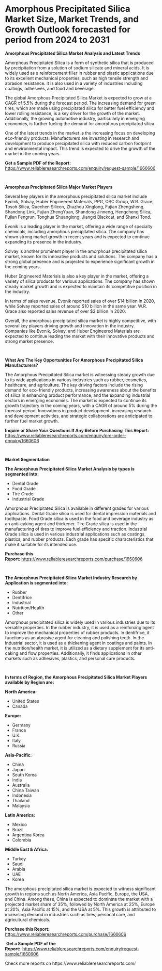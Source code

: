 <p><h1>Amorphous Precipitated Silica Market Size, Market Trends, and Growth Outlook forecasted for period from 2024 to 2031</h1></p><p><strong>Amorphous Precipitated Silica Market Analysis and Latest Trends</strong></p>
<p><p>Amorphous Precipitated Silica is a form of synthetic silica that is produced by precipitation from a solution of sodium silicate and mineral acids. It is widely used as a reinforcement filler in rubber and plastic applications due to its excellent mechanical properties, such as high tensile strength and abrasion resistance. It is also used in a variety of industries including coatings, adhesives, and food and beverage.</p><p>The global Amorphous Precipitated Silica Market is expected to grow at a CAGR of 5.5% during the forecast period. The increasing demand for green tires, which are made using precipitated silica for better fuel efficiency and lower rolling resistance, is a key driver for the growth of the market. Additionally, the growing automotive industry, particularly in emerging economies, is further fueling the demand for amorphous precipitated silica.</p><p>One of the latest trends in the market is the increasing focus on developing eco-friendly products. Manufacturers are investing in research and development to produce precipitated silica with reduced carbon footprint and environmental impact. This trend is expected to drive the growth of the market in the coming years.</p></p>
<p><strong>Get a Sample PDF of the Report:&nbsp;</strong> <a href="https://www.reliableresearchreports.com/enquiry/request-sample/1660606">https://www.reliableresearchreports.com/enquiry/request-sample/1660606</a></p>
<p>&nbsp;</p>
<p><strong>Amorphous Precipitated Silica Major Market Players</strong></p>
<p><p>Several key players in the amorphous precipitated silica market include Evonik, Solvay, Huber Engineered Materials, PPG, OSC Group, W.R. Grace, Tosoh Silica, Quechen Silicon, Zhuzhou Xinglong, Fujian Zhengsheng, Shandong Link, Fujian ZhengYuan, Shandong Jinneng, Hengcheng Silica, Fujian Fengrun, Tonghua Shuanglong, Jiangxi Blackcat, and Shanxi Tond.</p><p>Evonik is a leading player in the market, offering a wide range of specialty chemicals, including amorphous precipitated silica. The company has shown strong market growth in recent years and is expected to continue expanding its presence in the industry.</p><p>Solvay is another prominent player in the amorphous precipitated silica market, known for its innovative products and solutions. The company has a strong global presence and is projected to experience significant growth in the coming years.</p><p>Huber Engineered Materials is also a key player in the market, offering a variety of silica products for various applications. The company has shown steady market growth and is expected to maintain its competitive position in the industry.</p><p>In terms of sales revenue, Evonik reported sales of over $14 billion in 2020, while Solvay reported sales of around $10 billion in the same year. W.R. Grace also reported sales revenue of over $2 billion in 2020.</p><p>Overall, the amorphous precipitated silica market is highly competitive, with several key players driving growth and innovation in the industry. Companies like Evonik, Solvay, and Huber Engineered Materials are expected to continue leading the market with their innovative products and strong market presence.</p></p>
<p>&nbsp;</p>
<p><strong>What Are The Key Opportunities For Amorphous Precipitated Silica Manufacturers?</strong></p>
<p><p>The Amorphous Precipitated Silica market is witnessing steady growth due to its wide applications in various industries such as rubber, cosmetics, healthcare, and agriculture. The key driving factors include the rising demand for eco-friendly products, increasing awareness about the benefits of silica in enhancing product performance, and the expanding industrial sectors in emerging economies. The market is expected to continue its growth trajectory in the coming years, with a CAGR of around 5% during the forecast period. Innovations in product development, increasing research and development activities, and strategic collaborations are anticipated to further fuel market growth.</p></p>
<p><strong>Inquire or Share Your Questions If Any Before Purchasing This Report:</strong> <a href="https://www.reliableresearchreports.com/enquiry/pre-order-enquiry/1660606">https://www.reliableresearchreports.com/enquiry/pre-order-enquiry/1660606</a></p>
<p>&nbsp;</p>
<p><strong>Market Segmentation</strong></p>
<p><strong>The Amorphous Precipitated Silica Market Analysis by types is segmented into:</strong></p>
<p><ul><li>Dental Grade</li><li>Food Grade</li><li>Tire Grade</li><li>Industrial Grade</li></ul></p>
<p><p>Amorphous Precipitated Silica is available in different grades for various applications. Dental Grade silica is used for dental impression materials and toothpaste. Food Grade silica is used in the food and beverage industry as an anti-caking agent and thickener. Tire Grade silica is used in the manufacturing of tires to improve fuel efficiency and traction. Industrial Grade silica is used in various industrial applications such as coatings, plastics, and rubber products. Each grade has specific characteristics that make it suitable for its intended use.</p></p>
<p><strong>Purchase this Report:&nbsp;</strong><a href="https://www.reliableresearchreports.com/purchase/1660606">https://www.reliableresearchreports.com/purchase/1660606</a></p>
<p>&nbsp;</p>
<p><strong>The Amorphous Precipitated Silica Market Industry Research by Application is segmented into:</strong></p>
<p><ul><li>Rubber</li><li>Dentifrice</li><li>Industrial</li><li>Nutrition/Health</li><li>Other</li></ul></p>
<p><p>Amorphous precipitated silica is widely used in various industries due to its versatile properties. In the rubber industry, it is used as a reinforcing agent to improve the mechanical properties of rubber products. In dentifrice, it functions as an abrasive agent for cleaning and polishing teeth. In the industrial sector, it is used as a thickening agent in coatings and paints. In the nutrition/health market, it is utilized as a dietary supplement for its anti-caking and flow properties. Additionally, it finds applications in other markets such as adhesives, plastics, and personal care products.</p></p>
<p>&nbsp;</p>
<p><strong>In terms of Region, the Amorphous Precipitated Silica Market Players available by Region are:</strong></p>
<p>
    <p> <strong> North America: </strong>
        <ul>
            <li>United States</li>
            <li>Canada</li>
        </ul>
        </p> 
    <p> <strong> Europe: </strong>
        <ul>
            <li>Germany</li>
            <li>France</li>
            <li>U.K.</li>
            <li>Italy</li>
            <li>Russia</li>
        </ul>
        </p> 
    <p> <strong> Asia-Pacific: </strong>
        <ul>
            <li>China</li>
            <li>Japan</li>
            <li>South Korea</li>
            <li>India</li>
            <li>Australia</li>
            <li>China Taiwan</li>
            <li>Indonesia</li>
            <li>Thailand</li>
            <li>Malaysia</li>
        </ul>
        </p> 
    <p> <strong> Latin America: </strong>
        <ul>
            <li>Mexico</li>
            <li>Brazil</li>
            <li>Argentina Korea</li>
            <li>Colombia</li>
        </ul>
        </p> 
    <p> <strong> Middle East & Africa: </strong>
        <ul>
            <li>Turkey</li>
            <li>Saudi</li>
            <li>Arabia</li>
            <li>UAE</li>
            <li>Korea</li>
        </ul>
    </p>
    </p>
<p><p>The amorphous precipitated silica market is expected to witness significant growth in regions such as North America, Asia Pacific, Europe, the USA, and China. Among these, China is expected to dominate the market with a projected market share of 35%, followed by North America at 25%, Europe at 20%, Asia Pacific at 15%, and the USA at 5%. This growth is attributed to increasing demand in industries such as tires, personal care, and agricultural chemicals.</p></p>
<p><strong>Purchase this Report: </strong><a href="https://www.reliableresearchreports.com/purchase/1660606">https://www.reliableresearchreports.com/purchase/1660606</a></p>
<p>&nbsp;<strong>Get a Sample PDF of the Report:&nbsp;&nbsp;</strong><a href="https://www.reliableresearchreports.com/enquiry/request-sample/1660606">https://www.reliableresearchreports.com/enquiry/request-sample/1660606</a></p>
<p><strong></strong></p>
<p>Check more reports on https://www.reliableresearchreports.com/</p>
